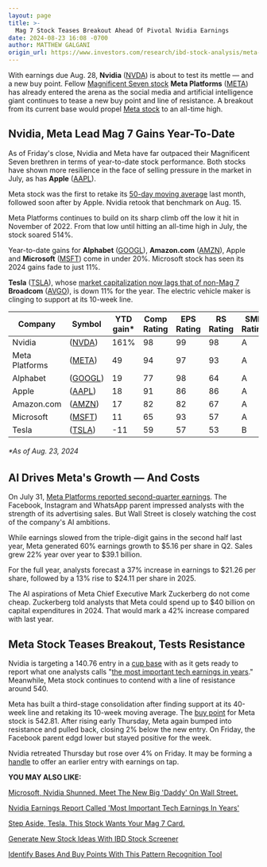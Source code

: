 ```yaml
---
layout: page
title: >-
  Mag 7 Stock Teases Breakout Ahead Of Pivotal Nvidia Earnings
date: 2024-08-23 16:08 -0700
author: MATTHEW GALGANI
origin_url: https://www.investors.com/research/ibd-stock-analysis/meta-stock-near-all-time-high-nvidia-stock-sets-up/
---
```





With earnings due Aug. 28, **Nvidia** ([NVDA](https://research.investors.com/quote.aspx?symbol=NVDA)) is about to test its mettle — and a new buy point. Fellow [Magnificent Seven stock](https://www.investors.com/research/magnificent-seven-stocks-latest-news-market-cap-weighting/) **Meta Platforms** ([META](https://research.investors.com/quote.aspx?symbol=META)) has already entered the arena as the social media and artificial intelligence giant continues to tease a new buy point and line of resistance. A breakout from its current base would propel [Meta stock](https://www.investors.com/news/technology/meta-stock-facebook-buy-now/) to an all-time high.




Nvidia, Meta Lead Mag 7 Gains Year-To-Date
------------------------------------------


As of Friday's close, Nvidia and Meta have far outpaced their Magnificent Seven brethren in terms of year-to-date stock performance. Both stocks have shown more resilience in the face of selling pressure in the market in July, as has **Apple** ([AAPL](https://research.investors.com/quote.aspx?symbol=AAPL)).


Meta stock was the first to retake its [50-day moving average](https://www.investors.com/how-to-invest/investors-corner/50-day-moving-average-identifies-buy-sell-signals/) last month, followed soon after by Apple. Nvidia retook that benchmark on Aug. 15.


Meta Platforms continues to build on its sharp climb off the low it hit in November of 2022. From that low until hitting an all-time high in July, the stock soared 514%.


Year-to-date gains for **Alphabet** ([GOOGL](https://research.investors.com/quote.aspx?symbol=GOOGL)), **Amazon.com** ([AMZN](https://research.investors.com/quote.aspx?symbol=AMZN)), Apple and **Microsoft** ([MSFT](https://research.investors.com/quote.aspx?symbol=MSFT)) come in under 20%. Microsoft stock has seen its 2024 gains fade to just 11%.


**Tesla** ([TSLA](https://research.investors.com/quote.aspx?symbol=TSLA)), whose [market capitalization now lags that of non-Mag 7](https://www.investors.com/research/breakout-stocks-technical-analysis/broadcom-stock-avgo-tesla-nvidia-magnificent-seven-shake-up/) **Broadcom** ([AVGO](https://research.investors.com/quote.aspx?symbol=AVGO)), is down 11% for the year. The electric vehicle maker is clinging to support at its 10-week line.



 


| Company | Symbol | YTD gain\* | Comp Rating | EPS Rating | RS Rating | SMR Rating |
| --- | --- | --- | --- | --- | --- | --- |
| Nvidia |  ([NVDA](https://research.investors.com/quote.aspx?symbol=NVDA)) | 161% | 98 | 99 | 98 | A |
| Meta Platforms |  ([META](https://research.investors.com/quote.aspx?symbol=META)) | 49 | 94 | 97 | 93 | A |
| Alphabet |  ([GOOGL](https://research.investors.com/quote.aspx?symbol=GOOGL)) | 19 | 77 | 98 | 64 | A |
| Apple |  ([AAPL](https://research.investors.com/quote.aspx?symbol=AAPL)) | 18 | 91 | 86 | 86 | A |
| Amazon.com |  ([AMZN](https://research.investors.com/quote.aspx?symbol=AMZN)) | 17 | 82 | 82 | 67 | A |
| Microsoft |  ([MSFT](https://research.investors.com/quote.aspx?symbol=MSFT)) | 11 | 65 | 93 | 57 | A |
| Tesla |  ([TSLA](https://research.investors.com/quote.aspx?symbol=TSLA)) | -11 | 59 | 57 | 53 | B |


###### \*As of Aug. 23, 2024


AI Drives Meta's Growth — And Costs
-----------------------------------


On July 31, [Meta Platforms reported second-quarter earnings](https://www.investors.com/news/technology/meta-stock-facebook-q2-earnings-ai-advertising/). The Facebook, Instagram and WhatsApp parent impressed analysts with the strength of its advertising sales. But Wall Street is closely watching the cost of the company's AI ambitions.


While earnings slowed from the triple-digit gains in the second half last year, Meta generated 60% earnings growth to $5.16 per share in Q2. Sales grew 22% year over year to $39.1 billion.


For the full year, analysts forecast a 37% increase in earnings to $21.26 per share, followed by a 13% rise to $24.11 per share in 2025.


The AI aspirations of Meta Chief Executive Mark Zuckerberg do not come cheap. Zuckerberg told analysts that Meta could spend up to $40 billion on capital expenditures in 2024. That would mark a 42% increase compared with last year.


Meta Stock Teases Breakout, Tests Resistance
--------------------------------------------


Nvidia is targeting a 140.76 entry in a [cup base](https://www.investors.com/how-to-invest/how-to-read-stock-charts-understanding-technical-analysis/) with as it gets ready to report what one analysts calls "[the most important tech earnings in years](https://www.investors.com/news/technology/nvidia-stock-nvda-preview-fiscal-q2-2025-earnings/)." Meanwhile, Meta stock continues to contend with a line of resistance around 540.


Meta has built a third-stage consolidation after finding support at its 40-week line and retaking its 10-week moving average. The [buy point](https://www.investors.com/how-to-invest/investors-corner/chart-reading-basics-how-a-buy-point-marks-a-time-of-opportunity/) for Meta stock is 542.81. After rising early Thursday, Meta again bumped into resistance and pulled back, closing 2% below the new entry. On Friday, the Facebook parent edgd lower but stayed positive for the week.


Nvidia retreated Thursday but rose over 4% on Friday. It may be forming a [handle](https://www.investors.com/how-to-invest/investors-corner/everything-you-need-to-know-about-handles-how-to-spot-a-good-one/) to offer an earlier entry with earnings on tap.



**YOU MAY ALSO LIKE:**


[Microsoft, Nvidia Shunned. Meet The New Big 'Daddy' On Wall Street.](https://www.investors.com/etfs-and-funds/mutual-funds/microsoft-nvidia-shunned-meet-the-new-big-daddy-on-wall-street/)


[Nvidia Earnings Report Called 'Most Important Tech Earnings In Years'](https://www.investors.com/news/technology/nvidia-stock-nvda-preview-fiscal-q2-2025-earnings/)


[Step Aside, Tesla. This Stock Wants Your Mag 7 Card.](https://www.investors.com/research/breakout-stocks-technical-analysis/broadcom-stock-avgo-tesla-nvidia-magnificent-seven-shake-up/)


[Generate New Stock Ideas With IBD Stock Screener](https://www.investors.com/research/best-stocks-to-buy-watch-ibd-screen-of-the-day/)


[Identify Bases And Buy Points With This Pattern Recognition Tool](https://marketsurge.investors.com/)




